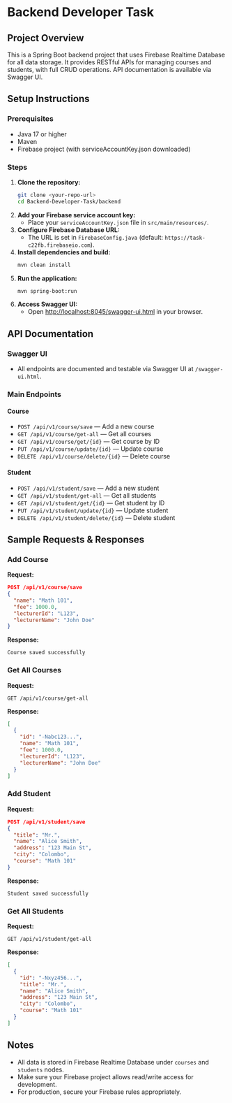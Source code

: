 # Backend Developer Task

## Project Overview
This is a Spring Boot backend project that uses Firebase Realtime Database for all data storage. It provides RESTful APIs for managing courses and students, with full CRUD operations. API documentation is available via Swagger UI.

## Setup Instructions

### Prerequisites
- Java 17 or higher
- Maven
- Firebase project (with serviceAccountKey.json downloaded)

### Steps
1. **Clone the repository:**
   ```bash
   git clone <your-repo-url>
   cd Backend-Developer-Task/backend
   ```
2. **Add your Firebase service account key:**
   - Place your `serviceAccountKey.json` file in `src/main/resources/`.
3. **Configure Firebase Database URL:**
   - The URL is set in `FirebaseConfig.java` (default: `https://task-c22fb.firebaseio.com`).
4. **Install dependencies and build:**
   ```bash
   mvn clean install
   ```
5. **Run the application:**
   ```bash
   mvn spring-boot:run
   ```
6. **Access Swagger UI:**
   - Open [http://localhost:8045/swagger-ui.html](http://localhost:8045/swagger-ui.html) in your browser.

## API Documentation

### Swagger UI
- All endpoints are documented and testable via Swagger UI at `/swagger-ui.html`.

### Main Endpoints
#### Course
- `POST /api/v1/course/save` — Add a new course
- `GET /api/v1/course/get-all` — Get all courses
- `GET /api/v1/course/get/{id}` — Get course by ID
- `PUT /api/v1/course/update/{id}` — Update course
- `DELETE /api/v1/course/delete/{id}` — Delete course

#### Student
- `POST /api/v1/student/save` — Add a new student
- `GET /api/v1/student/get-all` — Get all students
- `GET /api/v1/student/get/{id}` — Get student by ID
- `PUT /api/v1/student/update/{id}` — Update student
- `DELETE /api/v1/student/delete/{id}` — Delete student

## Sample Requests & Responses

### Add Course
**Request:**
```json
POST /api/v1/course/save
{
  "name": "Math 101",
  "fee": 1000.0,
  "lecturerId": "L123",
  "lecturerName": "John Doe"
}
```
**Response:**
```
Course saved successfully
```

### Get All Courses
**Request:**
```
GET /api/v1/course/get-all
```
**Response:**
```json
[
  {
    "id": "-Nabc123...",
    "name": "Math 101",
    "fee": 1000.0,
    "lecturerId": "L123",
    "lecturerName": "John Doe"
  }
]
```

### Add Student
**Request:**
```json
POST /api/v1/student/save
{
  "title": "Mr.",
  "name": "Alice Smith",
  "address": "123 Main St",
  "city": "Colombo",
  "course": "Math 101"
}
```
**Response:**
```
Student saved successfully
```

### Get All Students
**Request:**
```
GET /api/v1/student/get-all
```
**Response:**
```json
[
  {
    "id": "-Nxyz456...",
    "title": "Mr.",
    "name": "Alice Smith",
    "address": "123 Main St",
    "city": "Colombo",
    "course": "Math 101"
  }
]
```

## Notes
- All data is stored in Firebase Realtime Database under `courses` and `students` nodes.
- Make sure your Firebase project allows read/write access for development.
- For production, secure your Firebase rules appropriately.


